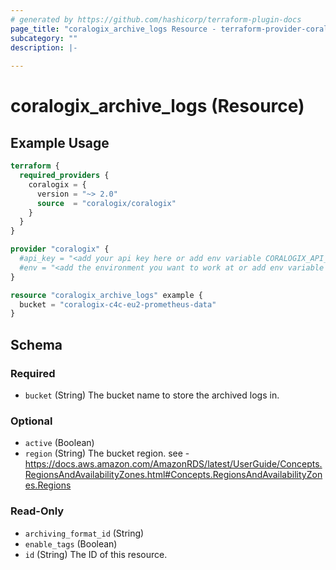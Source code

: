 ```yaml
---
# generated by https://github.com/hashicorp/terraform-plugin-docs
page_title: "coralogix_archive_logs Resource - terraform-provider-coralogix"
subcategory: ""
description: |-
  
---
```


# coralogix_archive_logs (Resource)



## Example Usage

```terraform
terraform {
  required_providers {
    coralogix = {
      version = "~> 2.0"
      source  = "coralogix/coralogix"
    }
  }
}

provider "coralogix" {
  #api_key = "<add your api key here or add env variable CORALOGIX_API_KEY>"
  #env = "<add the environment you want to work at or add env variable CORALOGIX_ENV>"
}

resource "coralogix_archive_logs" example {
  bucket = "coralogix-c4c-eu2-prometheus-data"
}
```

<!-- schema generated by tfplugindocs -->
## Schema

### Required

- `bucket` (String) The bucket name to store the archived logs in.

### Optional

- `active` (Boolean)
- `region` (String) The bucket region. see - https://docs.aws.amazon.com/AmazonRDS/latest/UserGuide/Concepts.RegionsAndAvailabilityZones.html#Concepts.RegionsAndAvailabilityZones.Regions

### Read-Only

- `archiving_format_id` (String)
- `enable_tags` (Boolean)
- `id` (String) The ID of this resource.
